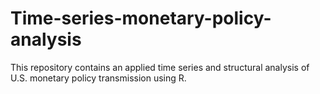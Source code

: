 # Time-series-monetary-policy-analysis
This repository contains an applied time series and structural analysis of U.S. monetary policy transmission using R. 
